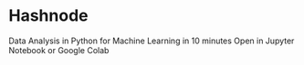 # Hashnode
Data Analysis in Python for Machine Learning in 10 minutes
Open in Jupyter Notebook or Google Colab
